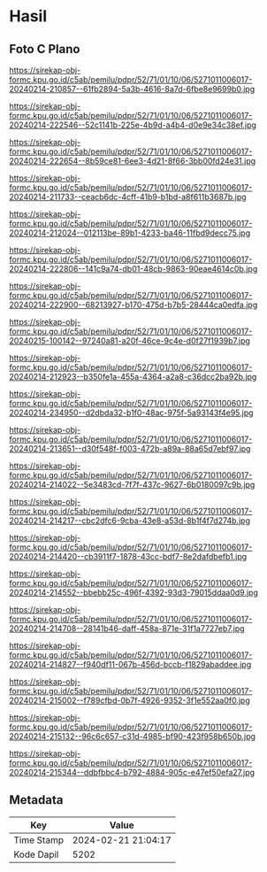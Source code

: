 # Hasil

## Foto C Plano

https://sirekap-obj-formc.kpu.go.id/c5ab/pemilu/pdpr/52/71/01/10/06/5271011006017-20240214-210857--61fb2894-5a3b-4616-8a7d-6fbe8e9699b0.jpg

https://sirekap-obj-formc.kpu.go.id/c5ab/pemilu/pdpr/52/71/01/10/06/5271011006017-20240214-222546--52c1141b-225e-4b9d-a4b4-d0e9e34c38ef.jpg

https://sirekap-obj-formc.kpu.go.id/c5ab/pemilu/pdpr/52/71/01/10/06/5271011006017-20240214-222654--8b59ce81-6ee3-4d21-8f66-3bb00fd24e31.jpg

https://sirekap-obj-formc.kpu.go.id/c5ab/pemilu/pdpr/52/71/01/10/06/5271011006017-20240214-211733--ceacb6dc-4cff-41b9-b1bd-a8f611b3687b.jpg

https://sirekap-obj-formc.kpu.go.id/c5ab/pemilu/pdpr/52/71/01/10/06/5271011006017-20240214-212024--012113be-89b1-4233-ba46-11fbd9decc75.jpg

https://sirekap-obj-formc.kpu.go.id/c5ab/pemilu/pdpr/52/71/01/10/06/5271011006017-20240214-222806--141c9a74-db01-48cb-9863-90eae4614c0b.jpg

https://sirekap-obj-formc.kpu.go.id/c5ab/pemilu/pdpr/52/71/01/10/06/5271011006017-20240214-222900--68213927-b170-475d-b7b5-28444ca0edfa.jpg

https://sirekap-obj-formc.kpu.go.id/c5ab/pemilu/pdpr/52/71/01/10/06/5271011006017-20240215-100142--97240a81-a20f-46ce-9c4e-d0f27f1939b7.jpg

https://sirekap-obj-formc.kpu.go.id/c5ab/pemilu/pdpr/52/71/01/10/06/5271011006017-20240214-212923--b350fe1a-455a-4364-a2a8-c36dcc2ba92b.jpg

https://sirekap-obj-formc.kpu.go.id/c5ab/pemilu/pdpr/52/71/01/10/06/5271011006017-20240214-234950--d2dbda32-b1f0-48ac-975f-5a93143f4e95.jpg

https://sirekap-obj-formc.kpu.go.id/c5ab/pemilu/pdpr/52/71/01/10/06/5271011006017-20240214-213651--d30f548f-f003-472b-a89a-88a65d7ebf97.jpg

https://sirekap-obj-formc.kpu.go.id/c5ab/pemilu/pdpr/52/71/01/10/06/5271011006017-20240214-214022--5e3483cd-7f7f-437c-9627-6b0180097c9b.jpg

https://sirekap-obj-formc.kpu.go.id/c5ab/pemilu/pdpr/52/71/01/10/06/5271011006017-20240214-214217--cbc2dfc6-9cba-43e8-a53d-8b1f4f7d274b.jpg

https://sirekap-obj-formc.kpu.go.id/c5ab/pemilu/pdpr/52/71/01/10/06/5271011006017-20240214-214420--cb3911f7-1878-43cc-bdf7-8e2dafdbefb1.jpg

https://sirekap-obj-formc.kpu.go.id/c5ab/pemilu/pdpr/52/71/01/10/06/5271011006017-20240214-214552--bbebb25c-496f-4392-93d3-79015ddaa0d9.jpg

https://sirekap-obj-formc.kpu.go.id/c5ab/pemilu/pdpr/52/71/01/10/06/5271011006017-20240214-214708--28141b46-daff-458a-871e-31f1a7727eb7.jpg

https://sirekap-obj-formc.kpu.go.id/c5ab/pemilu/pdpr/52/71/01/10/06/5271011006017-20240214-214827--f940df11-067b-456d-bccb-f1829abaddee.jpg

https://sirekap-obj-formc.kpu.go.id/c5ab/pemilu/pdpr/52/71/01/10/06/5271011006017-20240214-215002--f789cfbd-0b7f-4926-9352-3f1e552aa0f0.jpg

https://sirekap-obj-formc.kpu.go.id/c5ab/pemilu/pdpr/52/71/01/10/06/5271011006017-20240214-215132--96c6c657-c31d-4985-bf90-423f958b650b.jpg

https://sirekap-obj-formc.kpu.go.id/c5ab/pemilu/pdpr/52/71/01/10/06/5271011006017-20240214-215344--ddbfbbc4-b792-4884-905c-e47ef50efa27.jpg


## Metadata

| Key        | Value               |
| ---------- | ------------------- |
| Time Stamp | 2024-02-21 21:04:17 |
| Kode Dapil | 5202                |



